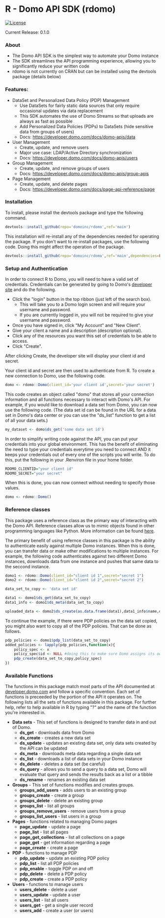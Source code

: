 # R - Domo API SDK (rdomo)
[![License](https://img.shields.io/badge/license-MIT-blue.svg?style=flat)](http://www.opensource.org/licenses/MIT)

Current Release: 0.1.0

### About

* The Domo API SDK is the simplest way to automate your Domo instance
* The SDK streamlines the API programming experience, allowing you to significantly reduce your written code
* rdomo is not currently on CRAN but can be installed using the devtools package (details below)

### Features:
- DataSet and Personalized Data Policy (PDP) Management
    - Use DataSets for fairly static data sources that only require occasional updates via data replacement
    - This SDK automates the use of Domo Streams so that uploads are always as fast as possible
    - Add Personalized Data Policies (PDPs) to DataSets (hide sensitive data from groups of users)
    - Docs: https://developer.domo.com/docs/domo-apis/data
- User Management
    - Create, update, and remove users
    - Major use case: LDAP/Active Directory synchronization
    - Docs: https://developer.domo.com/docs/domo-apis/users
- Group Management
    - Create, update, and remove groups of users
    - Docs: https://developer.domo.com/docs/domo-apis/group-apis
- Page Management
    - Create, update, and delete pages
    - Docs: https://developer.domo.com/docs/page-api-reference/page

### Installation
To install, please install the devtools package and type the following command.

```r
devtools::install_github(repo='domoinc/rdomo',ref='main')
```

This installation will re-install any of the dependencies needed for operating the package. If you don't want to re-install packages, use the following code. Doing this might affect the operation of the package.

```r
devtools::install_github(repo='domoinc/rdomo',ref='main',dependencies=FALSE)
```

### Setup and Authentication

In order to connect R to Domo, you will need to have a valid set of credentials. Credentials can be generated by going to Domo's [developer site](https://developer.domo.com) and do the following.
* Click the "login" button in the top ribbon (just left of the search box).
	* This will take you to a Domo login screen and will require your username and password.
	* If you are currently logged in, you will not be required to give your username and password.
* Once you have signed in, click "My Account" and "New Client".
* Give your client a name and a description (description optional).
* Click any of the resources you want this set of credentials to be able to access.
* Click "Create".

After clicking Create, the developer site will display your client id and secret.

Your client id and secret are then used to authenticate from R. To create a new connection to Domo, use the following code.

```r
domo <- rdomo::Domo(client_id='your client id',secret='your secret')
```

This code creates an object called "domo" that stores all your connection information and all functions necessary to interact with Domo's API. For example, if you would like to download a data set from Domo, you can now use the following code. (The data set id can be found in the URL for a data set in Domo's data center or you can use the "ds_list" function to get a list of all your data sets.)

```r
my_dataset <- domo$ds_get('some data set id')
```

In order to simplify writing code against the API, you can put your credentials into your global environment. This has the benefit of eliminating the need to type your credentials everytime you need to connect AND it keeps your credentials out of every one of the scripts you will write. To do this, put the following in your .Renviron file in your home folder.

```r
RDOMO_CLIENTID="your client id"
RDOMO_SECRET="your secret"
```

When this is done, you can now connect without needing to specify those values.

```r
domo <- rdomo::Domo()
```

### Reference classes

This package uses a reference class as the primary way of interacting with the Domo API. Reference classes allow us to mimic objects found in other programming languages like Python. More information can be found [here](http://adv-r.had.co.nz/R5.html).

The primary benefit of using refernce classes in this package is the ability to authenticate easily against multiple Domo instances. When this is done, you can transfer data or make other modifications to multiple instances. For example, the following code authenticates against two different Domo instances, downloads data from one instance and pushes that same data to the seccond instance.

```r
domo1 <- rdomo::Domo(client_id="client id 1",secret="secret 1")
domo2 <- rdomo::Domo(client_id="client id 2",secret="secret 2")

data_set_to_copy <- 'data set id'

data1 <- domo1$ds_get(data_set_to_copy)
data1_info <- domo1$ds_meta(data_set_to_copy)

uploaded_data <- domo2$ds_create(as.data.frame(data1),data1_info$name,data1_info$description)
```

To continue the example, if there were PDP policies on the data set copied, you might also want to copy all of the PDP policies. That can be done as follows.

```r
pdp_policies <- domo1$pdp_list(data_set_to_copy)
added_policies <- lapply(pdp_policies,function(x){
	policy_spec <- x
	policy_spec$id <- NULL #doing this to make sure Domo assigns its own PDP policy id
	pdp_create(data_set_to_copy,policy_spec)
})
```

### Available Functions
The functions in this package match most parts of the API documented at [developer.domo.com](https://developer.domo.com/) and follow a specific convention. Each set of functions is preceeded by the portion of the API it operates on. The following lists all the sets of functions available in this package. For further help, refer to help available in R by typing "?" and the name of the function you're interested in.
* **Data sets** - This set of functions is designed to transfer data in and out of Domo.
	* **ds_get** - downloads data from Domo
	* **ds_create** - creates a new data set
	* **ds_update** - updates an existing data set, only data sets created by the API can be updated
	* **ds_meta** - downloads meta data regarding a single data set
	* **ds_list** - downloads a list of data sets in your Domo instance
	* **ds_delete** - deletes a data set (be careful)
	* **ds_query** - allows you to send a query to a data set, Domo will evaluate that query and sends the results back as a list or a tibble
	* **ds_rename** - renames an existing data set
* **Groups** - This set of functions modifies and creates groups.
	* **groups_add_users** - adds users to an existing group
	* **groups_create** - create a group
	* **groups_delete** - delete an existing group
	* **groups_list** - list all groups
	* **groups_remove_users** - remove users from a group
	* **groups_list_users** - list users in a group
* **Pages** - functions related to managing Domo pages
	* **page_update** - update a page
	* **page_list** - list all pages
	* **page_get_collections** - list all collections on a page
	* **page_get** - get information regarding a page
	* **page_create** - create a page
* **PDP** - functions to manage PDP
	* **pdp_update** - update an existing PDP policy
	* **pdp_list** - list all PDP policies
	* **pdp_enable** - toggle PDP on and off
	* **pdp_delete** - delete a PDP policy
	* **pdp_create** - create a PDP policy
* **Users** - functions to manage users
	* **users_delete** - delete a user
	* **users_update** - update a user
	* **users_list** - list all users
	* **users_get** - get a single user record
	* **users_add** - create a user (or users)